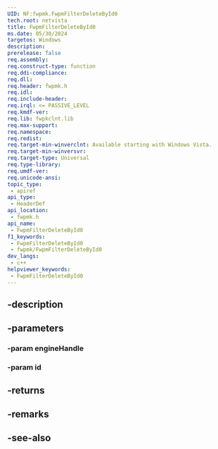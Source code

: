 ```yaml
---
UID: NF:fwpmk.FwpmFilterDeleteById0
tech.root: netvista
title: FwpmFilterDeleteById0
ms.date: 05/30/2024
targetos: Windows
description: 
prerelease: false
req.assembly: 
req.construct-type: function
req.ddi-compliance: 
req.dll: 
req.header: fwpmk.h
req.idl: 
req.include-header: 
req.irql: <= PASSIVE_LEVEL
req.kmdf-ver: 
req.lib: fwpkclnt.lib
req.max-support: 
req.namespace: 
req.redist: 
req.target-min-winverclnt: Available starting with Windows Vista.
req.target-min-winversvr: 
req.target-type: Universal
req.type-library: 
req.umdf-ver: 
req.unicode-ansi: 
topic_type:
 - apiref
api_type:
 - HeaderDef
api_location:
 - fwpmk.h
api_name:
 - FwpmFilterDeleteById0
f1_keywords:
 - FwpmFilterDeleteById0
 - fwpmk/FwpmFilterDeleteById0
dev_langs:
 - c++
helpviewer_keywords:
 - FwpmFilterDeleteById0
---
```


## -description

## -parameters

### -param engineHandle

### -param id

## -returns

## -remarks

## -see-also


